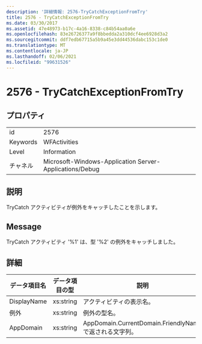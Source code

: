 ```yaml
---
description: '詳細情報: 2576-TryCatchExceptionFromTry'
title: 2576 - TryCatchExceptionFromTry
ms.date: 03/30/2017
ms.assetid: 47e48973-b17c-4a16-8338-c84b54aa0a6e
ms.openlocfilehash: 83e26726377a9f8bbedda2a310dcf4ee6928d3a2
ms.sourcegitcommit: ddf7edb67715a5b9a45e3dd44536dabc153c1de0
ms.translationtype: MT
ms.contentlocale: ja-JP
ms.lasthandoff: 02/06/2021
ms.locfileid: "99631526"
---
```

# <a name="2576---trycatchexceptionfromtry"></a>2576 - TryCatchExceptionFromTry

## <a name="properties"></a>プロパティ  
  
|||  
|-|-|  
|id|2576|  
|Keywords|WFActivities|  
|Level|Information|  
|チャネル|Microsoft-Windows-Application Server-Applications/Debug|  
  
## <a name="description"></a>説明  

 TryCatch アクティビティが例外をキャッチしたことを示します。  
  
## <a name="message"></a>Message  

 TryCatch アクティビティ '%1' は、型 '%2' の例外をキャッチしました。  
  
## <a name="details"></a>詳細  
  
|データ項目名|データ項目の型|説明|  
|--------------------|--------------------|-----------------|  
|DisplayName|xs:string|アクティビティの表示名。|  
|例外|xs:string|例外の型名。|  
|AppDomain|xs:string|AppDomain.CurrentDomain.FriendlyName で返される文字列。|
